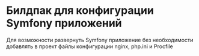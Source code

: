 # Билдпак для конфигурации Symfony приложений 

Для возможности развернуть Symfony приложение без необходимости
добавлять в проект файлы конфигурации nginx, php.ini и Procfile 
